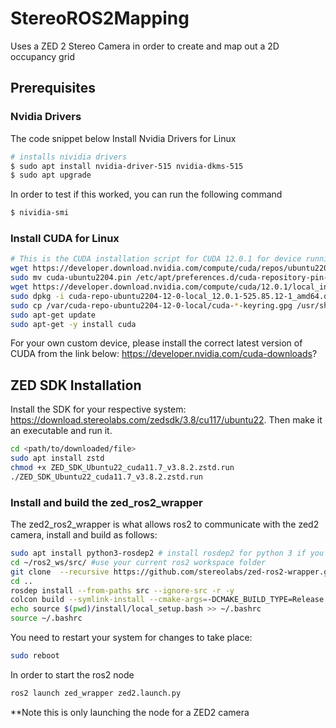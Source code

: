 # StereoROS2Mapping
Uses a ZED 2 Stereo Camera in order to create and map out a 2D occupancy grid




## Prerequisites



### Nvidia Drivers
The code snippet below Install Nvidia Drivers for Linux
```bash
# installs nividia drivers
$ sudo apt install nvidia-driver-515 nvidia-dkms-515
$ sudo apt upgrade
```
In order to test if this worked, you can run the following command
```bash
$ nividia-smi
```
### Install CUDA for Linux
```bash
# This is the CUDA installation script for CUDA 12.0.1 for device running Ubuntu 22.04 with a x86_64 archetecture
wget https://developer.download.nvidia.com/compute/cuda/repos/ubuntu2204/x86_64/cuda-ubuntu2204.pin
sudo mv cuda-ubuntu2204.pin /etc/apt/preferences.d/cuda-repository-pin-600
wget https://developer.download.nvidia.com/compute/cuda/12.0.1/local_installers/cuda-repo-ubuntu2204-12-0-local_12.0.1-525.85.12-1_amd64.deb
sudo dpkg -i cuda-repo-ubuntu2204-12-0-local_12.0.1-525.85.12-1_amd64.deb
sudo cp /var/cuda-repo-ubuntu2204-12-0-local/cuda-*-keyring.gpg /usr/share/keyrings/
sudo apt-get update
sudo apt-get -y install cuda
```
For your own custom device, please install the correct latest version of CUDA from the link below:
https://developer.nvidia.com/cuda-downloads?

## ZED SDK Installation
Install the SDK for your respective system: https://download.stereolabs.com/zedsdk/3.8/cu117/ubuntu22. Then make it an executable and run it.
```bash
cd <path/to/downloaded/file>
sudo apt install zstd
chmod +x ZED_SDK_Ubuntu22_cuda11.7_v3.8.2.zstd.run
./ZED_SDK_Ubuntu22_cuda11.7_v3.8.2.zstd.run
```


### Install and build the zed_ros2_wrapper
The zed2_ros2_wrapper is what allows ros2 to communicate with the zed2 camera, install and build as follows:
```bash
sudo apt install python3-rosdep2 # install rosdep2 for python 3 if you already dont have it
cd ~/ros2_ws/src/ #use your current ros2 workspace folder
git clone  --recursive https://github.com/stereolabs/zed-ros2-wrapper.git
cd ..
rosdep install --from-paths src --ignore-src -r -y
colcon build --symlink-install --cmake-args=-DCMAKE_BUILD_TYPE=Release
echo source $(pwd)/install/local_setup.bash >> ~/.bashrc
source ~/.bashrc
```


You need to restart your system for changes to take place:
```bash
sudo reboot
```

In order to start the ros2 node
```bash
ros2 launch zed_wrapper zed2.launch.py
```
**Note this is only launching the node for a ZED2 camera
